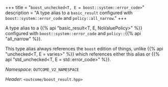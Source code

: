 +++
title = "`boost_unchecked<T, E = boost::system::error_code>`"
description = "A type alias to a `basic_result` configured with `boost::system::error_code` and `policy::all_narrow`."
+++

A type alias to a {{% api "basic_result<T, E, NoValuePolicy>" %}} configured with `boost::system::error_code` and `policy::`{{% api "all_narrow" %}}.

This type alias always references the `boost` edition of things, unlike {{% api "unchecked<T, E = varies>" %}} which references either this alias or {{% api "std_unchecked<T, E = std::error_code>" %}}.

*Namespace*: `OUTCOME_V2_NAMESPACE`

*Header*: `<outcome/boost_result.hpp>`
